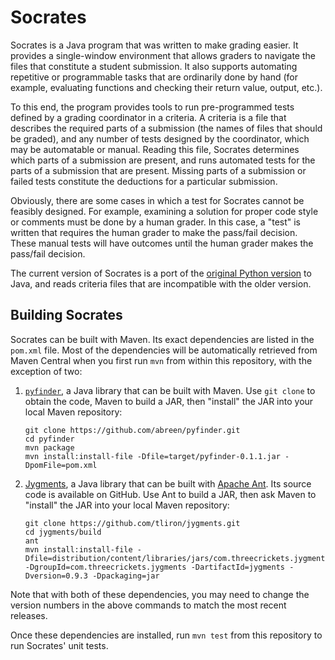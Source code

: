 # Socrates

Socrates is a Java program that was written to make grading easier. It provides
a single-window environment that allows graders to navigate the files that
constitute a student submission. It also supports automating repetitive or
programmable tasks that are ordinarily done by hand (for example, evaluating
functions and checking their return value, output, etc.).

To this end, the program provides tools to run pre-programmed tests defined by
a grading coordinator in a criteria. A criteria is a file that describes the
required parts of a submission (the names of files that should be graded), and
any number of tests designed by the coordinator, which may be automatable or
manual. Reading this file, Socrates determines which parts of a submission are
present, and runs automated tests for the parts of a submission that are
present. Missing parts of a submission or failed tests constitute the
deductions for a particular submission.

Obviously, there are some cases in which a test for Socrates cannot be feasibly
designed. For example, examining a solution for proper code style or comments
must be done by a human grader. In this case, a "test" is written that requires
the human grader to make the pass/fail decision. These manual tests will have
outcomes until the human grader makes the pass/fail decision.

The current version of Socrates is a port of the
[original Python version](http://github.com/abreen/socrates.py) to Java, and
reads criteria files that are incompatible with the older version.


## Building Socrates

Socrates can be built with Maven. Its exact dependencies are listed in
the `pom.xml` file. Most of the dependencies will be automatically retrieved
from Maven Central when you first run `mvn` from within this repository,
with the exception of two:

1.  [`pyfinder`](http://github.com/abreen/pyfinder), a Java library that can
    be built with Maven. Use `git clone` to obtain the code, Maven to build a
    JAR, then "install" the JAR into your local Maven repository:

        git clone https://github.com/abreen/pyfinder.git
        cd pyfinder
        mvn package
        mvn install:install-file -Dfile=target/pyfinder-0.1.1.jar -DpomFile=pom.xml

2.  [Jygments](https://github.com/tliron/jygments), a Java library that
    can be built with [Apache Ant](http://ant.apache.org). Its source code is
    available on GitHub. Use Ant to build a JAR, then ask Maven to "install"
    the JAR into your local Maven repository:

        git clone https://github.com/tliron/jygments.git
        cd jygments/build
        ant
        mvn install:install-file -Dfile=distribution/content/libraries/jars/com.threecrickets.jygments/jygments/0.9.3/jygments.jar -DgroupId=com.threecrickets.jygments -DartifactId=jygments -Dversion=0.9.3 -Dpackaging=jar

Note that with both of these dependencies, you may need to change the version
numbers in the above commands to match the most recent releases.

Once these dependencies are installed, run `mvn test` from this repository
to run Socrates' unit tests.
